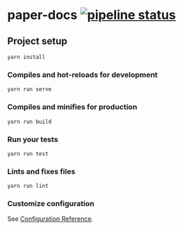 # paper-docs [![pipeline status](https://gitlab.com/MiniDigger/paper-docs/badges/master/pipeline.svg)](https://gitlab.com/MiniDigger/paper-docs/commits/master)

## Project setup
```
yarn install
```

### Compiles and hot-reloads for development
```
yarn run serve
```

### Compiles and minifies for production
```
yarn run build
```

### Run your tests
```
yarn run test
```

### Lints and fixes files
```
yarn run lint
```

### Customize configuration
See [Configuration Reference](https://cli.vuejs.org/config/).
